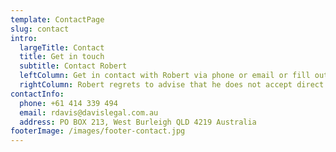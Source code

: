 ```yaml
---
template: ContactPage
slug: contact
intro:
  largeTitle: Contact
  title: Get in touch
  subtitle: Contact Robert
  leftColumn: Get in contact with Robert via phone or email or fill out the form below to find out more about his work. He looks forward to hearing from you and will get back to you as soon as possible.
  rightColumn: Robert regrets to advise that he does not accept direct briefs from members of the public. Please refer to the FAQ page for more information. If you are a member of the public and wish to retain Robert then please ask your solicitor to brief him on your behalf
contactInfo:
  phone: +61 414 339 494
  email: rdavis@davislegal.com.au
  address: PO BOX 213, West Burleigh QLD 4219 Australia
footerImage: /images/footer-contact.jpg
---
```

